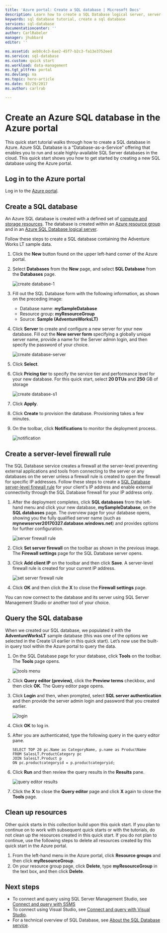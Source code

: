 ```yaml
---
title: 'Azure portal: Create a SQL database | Microsoft Docs'
description: Learn how to create a SQL Database logical server, server-level firewall rule, and databases in the Azure portal. You also learn to query an Azure SQL database using the Azure portal.
keywords: sql database tutorial, create a sql database
services: sql-database
documentationcenter: ''
author: CarlRabeler
manager: jhubbard
editor: ''

ms.assetid: aeb8c4c3-6ae2-45f7-b2c3-fa13e3752eed
ms.service: sql-database
ms.custom: quick start
ms.workload: data-management
ms.tgt_pltfrm: portal
ms.devlang: na
ms.topic: hero-article
ms.date: 03/29/2017
ms.author: carlrab

---
```

# Create an Azure SQL database in the Azure portal

This quick start tutorial walks through how to create a SQL database in Azure.  Azure SQL Database is a “Database-as-a-Service” offering that enables you to run and scale highly-available SQL Server databases in the cloud.  This quick start shows you how to get started by creating a new SQL database using the Azure portal.

## Log in to the Azure portal

Log in to the [Azure portal](https://portal.azure.com/).

## Create a SQL database

An Azure SQL database is created with a defined set of [compute and storage resources](sql-database-service-tiers.md). The database is created within an [Azure resource group](../azure-resource-manager/resource-group-overview.md) and in an [Azure SQL Database logical server](sql-database-features.md). 

Follow these steps to create a SQL database containing the Adventure Works LT sample data. 

1. Click the **New** button found on the upper left-hand corner of the Azure portal.

2. Select **Databases** from the **New** page, and select **SQL Database** from the **Databases** page.

    ![create database-1](./media/sql-database-get-started/create-database-1.png)

3. Fill out the SQL Database form with the following information, as shown on the preceding image: 
    
    * Database name: **mySampleDatabase**
    * Resource group: **myResourceGroup**
    * Source: **Sample (AdventureWorksLT)**

4. Click **Server** to create and configure a new server for your new database. Fill out the **New server form** specifying a globally unique server name, provide a name for the Server admin login, and then specify the password of your choice. 

    ![create database-server](./media/sql-database-get-started/create-database-server.png)
5. Click **Select**.

6. Click **Pricing tier** to specify the service tier and performance level for your new database. For this quick start, select **20 DTUs** and **250** GB of storage

    ![create database-s1](./media/sql-database-get-started/create-database-s1.png)

7. Click **Apply**.  

8. Click **Create** to provision the database. Provisioning takes a few minutes. 

9. On the toolbar, click **Notifications** to monitor the deployment process.

    ![notification](./media/sql-database-get-started/notification.png)


## Create a server-level firewall rule

The SQL Database service creates a firewall at the server-level preventing external applications and tools from connecting to the server or any databases on the server unless a firewall rule is created to open the firewall for specific IP addresses. Follow these steps to create a [SQL Database server-level firewall rule](sql-database-firewall-configure.md) for your client's IP address and enable external connectivity through the SQL Database firewall for your IP address only. 

1. After the deployment completes, click **SQL databases** from the left-hand menu and click your new database, **mySampleDatabase**, on the **SQL databases** page. The overview page for your database opens, showing you the fully qualified server name (such as **mynewserver20170327.database.windows.net**) and provides options for further configuration.

      ![server firewall rule](./media/sql-database-get-started/server-firewall-rule.png) 

2. Click **Set server firewall** on the toolbar as shown in the previous image. The **Firewall settings** page for the SQL Database server opens. 

3. Click **Add client IP** on the toolbar and then click **Save**. A server-level firewall rule is created for your current IP address.

      ![set server firewall rule](./media/sql-database-get-started/server-firewall-rule-set.png) 

4. Click **OK** and then click the **X** to close the **Firewall settings** page.

You can now connect to the database and its server using SQL Server Management Studio or another tool of your choice.

## Query the SQL database

When we created our SQL database, we populated it with the **AdventureWorksLT** sample database (this was one of the options we selected in the Create UI earlier in this quick start). Let’s now use the built-in query tool within the Azure portal to query the data. 

1. On the SQL Database page for your database, click **Tools** on the toolbar. The **Tools** page opens.

     ![tools menu](./media/sql-database-get-started/tools-menu.png) 

2. Click **Query editor (preview)**, click the **Preview terms** checkbox, and then click **OK**. The Query editor page opens.

3. Click **Login** and then, when prompted, select **SQL server authentication** and then provide the server admin login and password that you created earlier.

    ![login](./media/sql-database-get-started/login.png) 

4. Click **OK** to log in.

5. After you are authenticated, type the following query in the query editor pane.

   ```
   SELECT TOP 20 pc.Name as CategoryName, p.name as ProductName
   FROM SalesLT.ProductCategory pc
   JOIN SalesLT.Product p
   ON pc.productcategoryid = p.productcategoryid;
   ```

6. Click **Run** and then review the query results in the **Results** pane.

    ![query editor results](./media/sql-database-get-started/query-editor-results.png)

7. Click the **X** to close the **Query editor** page and click **X** again to close the **Tools** page.

## Clean up resources

Other quick starts in this collection build upon this quick start. If you plan to continue on to work with subsequent quick starts or with the tutorials, do not clean up the resources created in this quick start. If you do not plan to continue, use the following steps to delete all resources created by this quick start in the Azure portal.

1. From the left-hand menu in the Azure portal, click **Resource groups** and then click **myResourceGroup**. 
2. On your resource group page, click **Delete**, type **myResourceGroup** in the text box, and then click **Delete**.

## Next steps

- To connect and query using SQL Server Management Studio, see [Connect and query with SSMS](sql-database-connect-query-ssms.md)
- To connect using Visual Studio, see [Connect and query with Visual Studio](sql-database-connect-query.md).
- For a technical overview of SQL Database, see [About the SQL Database service](sql-database-technical-overview.md).
